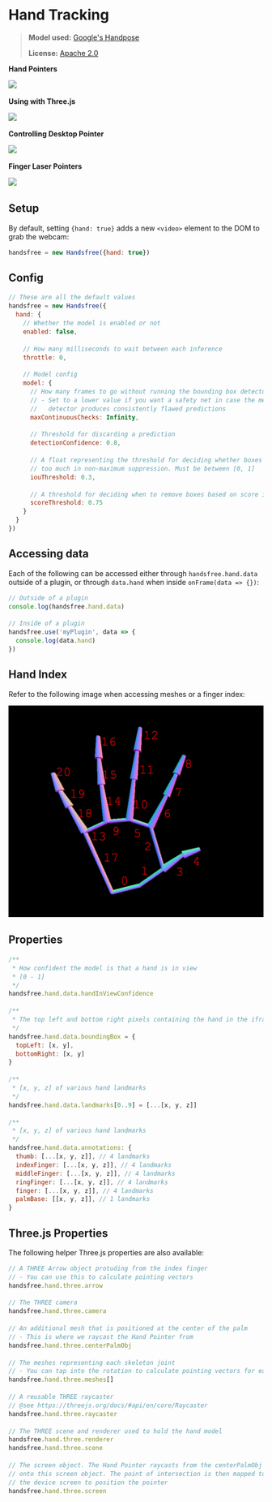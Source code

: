 # Hand Tracking
> **Model used:** [Google's Handpose](https://github.com/tensorflow/tfjs-models/tree/master/handpose)
>
> **License:** [Apache 2.0](https://github.com/tensorflow/tfjs-models/blob/master/LICENSE)


<div class="window">
  <div class="window-body">
    <div class="row align-top">
      <div class="col-6">
        <p><strong>Hand Pointers</strong></p>
        <p><img src="https://media4.giphy.com/media/FxLUuTSxXjJPx8K9L4/giphy.gif"></p>
        <p><strong>Using with Three.js</strong></p>
        <p><img src="https://media4.giphy.com/media/brC1Ow2v62htVmpfLh/giphy.gif"></p>
      </div>
      <div class="col-6">
        <p><strong>Controlling Desktop Pointer</strong></p>
        <p><img src="https://media2.giphy.com/media/pdDOkUpnRbzMk8r0L4/giphy.gif"></p>
        <p><strong>Finger Laser Pointers</strong></p>
        <p><img src="https://media1.giphy.com/media/2vcbWI2ZAPeGvJVpII/giphy.gif"></p>
      </div>
    </div>
  </div>
</div>

## Setup

By default, setting `{hand: true}` adds a new `<video>` element to the DOM to grab the webcam: 

```js
handsfree = new Handsfree({hand: true})
```

## Config

```js
// These are all the default values
handsfree = new Handsfree({
  hand: {
    // Whether the model is enabled or not
    enabled: false,

    // How many milliseconds to wait between each inference
    throttle: 0,

    // Model config
    model: {
      // How many frames to go without running the bounding box detector.
      // - Set to a lower value if you want a safety net in case the mesh
      //   detector produces consistently flawed predictions
      maxContinuousChecks: Infinity,

      // Threshold for discarding a prediction
      detectionConfidence: 0.8,

      // A float representing the threshold for deciding whether boxes overlap
      // too much in non-maximum suppression. Must be between [0, 1]
      iouThreshold: 0.3,

      // A threshold for deciding when to remove boxes based on score in non-maximum suppression
      scoreThreshold: 0.75
    }
  }
})
```

## Accessing data

Each of the following can be accessed either through `handsfree.hand.data` outside of a plugin, or through `data.hand` when inside `onFrame(data => {})`:

```js
// Outside of a plugin
console.log(handsfree.hand.data)

// Inside of a plugin
handsfree.use('myPlugin', data => {
  console.log(data.hand)
})
```

## Hand Index

Refer to the following image when accessing meshes or a finger index:

![](/hand-indices.jpg)

## Properties

```js
/**
 * How confident the model is that a hand is in view
 * [0 - 1]
 */
handsfree.hand.data.handInViewConfidence

/**
 * The top left and bottom right pixels containing the hand in the iframe
 */
handsfree.hand.data.boundingBox = {
  topLeft: [x, y],
  bottomRight: [x, y]
}

/**
 * [x, y, z] of various hand landmarks
 */
handsfree.hand.data.landmarks[0..9] = [...[x, y, z]]

/**
 * [x, y, z] of various hand landmarks
 */
handsfree.hand.data.annotations: {
  thumb: [...[x, y, z]], // 4 landmarks
  indexFinger: [...[x, y, z]], // 4 landmarks
  middleFinger: [...[x, y, z]], // 4 landmarks
  ringFinger: [...[x, y, z]], // 4 landmarks
  finger: [...[x, y, z]], // 4 landmarks
  palmBase: [[x, y, z]], // 1 landmarks
}
```

## Three.js Properties

The following helper Three.js properties are also available:

```js
// A THREE Arrow object protuding from the index finger
// - You can use this to calculate pointing vectors
handsfree.hand.three.arrow

// The THREE camera
handsfree.hand.three.camera

// An additional mesh that is positioned at the center of the palm
// - This is where we raycast the Hand Pointer from
handsfree.hand.three.centerPalmObj

// The meshes representing each skeleton joint
// - You can tap into the rotation to calculate pointing vectors for each fingertip
handsfree.hand.three.meshes[]

// A reusable THREE raycaster
// @see https://threejs.org/docs/#api/en/core/Raycaster
handsfree.hand.three.raycaster

// The THREE scene and renderer used to hold the hand model
handsfree.hand.three.renderer
handsfree.hand.three.scene

// The screen object. The Hand Pointer raycasts from the centerPalmObj
// onto this screen object. The point of intersection is then mapped to
// the device screen to position the pointer
handsfree.hand.three.screen
```